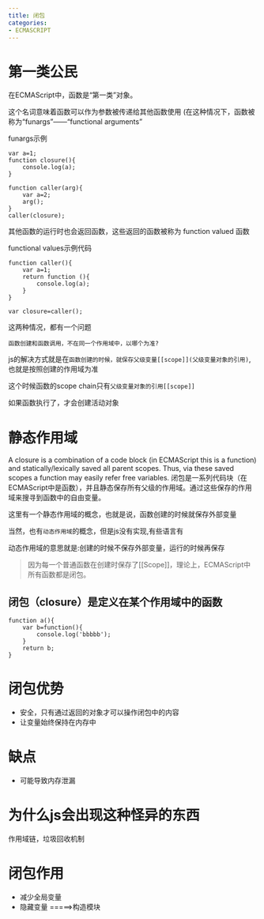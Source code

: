```yaml
---
title: 闭包
categories: 
- ECMASCRIPT
---
```


# 第一类公民

在ECMAScript中，函数是“第一类”对象。


这个名词意味着函数可以作为参数被传递给其他函数使用 (在这种情况下，函数被称为“funargs”——“functional arguments”

funargs示例
```
var a=1;
function closure(){
    console.log(a);
}

function caller(arg){
    var a=2;
    arg();
}
caller(closure);

```

其他函数的运行时也会返回函数，这些返回的函数被称为 function valued 函数 


functional values示例代码

```
function caller(){
    var a=1;
    return function (){
        console.log(a);
    }
}

var closure=caller();
```

这两种情况，都有一个问题

`函数创建和函数调用，不在同一个作用域中，以哪个为准?`

js的解决方式就是在`函数创建的时候，就保存父级变量[[scope]](父级变量对象的引用)`,也就是按照创建的作用域为准

这个时候函数的scope chain只有`父级变量对象的引用[[scope]]`

如果函数执行了，才会创建活动对象

# 静态作用域

A closure is a combination of a code block (in ECMAScript this is a function) and statically/lexically saved all parent scopes.
Thus, via these saved scopes a function may easily refer free variables.
闭包是一系列代码块（在ECMAScript中是函数），并且静态保存所有父级的作用域。通过这些保存的作用域来搜寻到函数中的自由变量。

这里有一个静态作用域的概念，也就是说，函数创建的时候就保存外部变量

当然，也有`动态作用域`的概念，但是js没有实现,有些语言有

动态作用域的意思就是:创建的时候不保存外部变量，运行的时候再保存


> 因为每一个普通函数在创建时保存了[[Scope]]，理论上，ECMAScript中所有函数都是闭包。







## 闭包（closure）是定义在某个作用域中的函数


```
function a(){
    var b=function(){
        console.log('bbbbb');
    }
    return b;
}

```
# 闭包优势
- 安全，只有通过返回的对象才可以操作闭包中的内容
- 让变量始终保持在内存中



# 缺点
- 可能导致内存泄漏

# 为什么js会出现这种怪异的东西

作用域链，垃圾回收机制




# 闭包作用
- 减少全局变量
- 隐藏变量
=====>构造模块